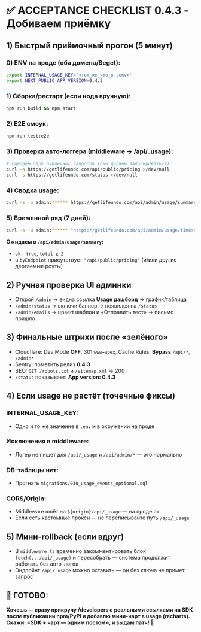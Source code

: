 # ✅ ACCEPTANCE CHECKLIST 0.4.3 - Добиваем приёмку

## **1) Быстрый приёмочный прогон (5 минут)**

### **0) ENV на проде (оба домена/Beget):**
```bash
export INTERNAL_USAGE_KEY='<тот_же_что_в .env>'
export NEXT_PUBLIC_APP_VERSION=0.4.3
```

### **1) Сборка/рестарт (если нода вручную):**
```bash
npm run build && npm start
```

### **2) E2E смоук:**
```bash
npm run test:e2e
```

### **3) Проверка авто-логгера (middleware → /api/_usage):**
```bash
# сделаем пару публичных запросов (они должны залогироваться):
curl -s https://getlifeundo.com/api/public/pricing >/dev/null
curl -s https://getlifeundo.com/status >/dev/null
```

### **4) Сводка usage:**
```bash
curl -s -u admin:****** https://getlifeundo.com/api/admin/usage/summary | jq
```

### **5) Временной ряд (7 дней):**
```bash
curl -s -u admin:****** "https://getlifeundo.com/api/admin/usage/timeseries?days=7" | jq
```

**Ожидаем в `/api/admin/usage/summary`:**
- `ok: true`, `total ≥ 2`
- в `byEndpoint` присутствует `"/api/public/pricing"` (и/или другие дергаемые роуты)

## **2) Ручная проверка UI админки**

- Открой `/admin` → видна ссылка **Usage дашборд** → график/таблица
- `/admin/status` → включи баннер → появился на `/status`
- `/admin/emails` → upsert шаблон и «Отправить тест» → письмо пришло

## **3) Финальные штрихи после «зелёного»**

- Cloudflare: Dev Mode **OFF**, 301 `www→apex`, Cache Rules: **Bypass** `/api/*`, `/admin*`
- Sentry: пометить релиз **0.4.3**
- SEO: `GET /robots.txt` и `/sitemap.xml` → 200
- `/status` показывает: **App version: 0.4.3**

## **4) Если usage не растёт (точечные фиксы)**

### **INTERNAL_USAGE_KEY:**
- Одно и то же значение в `.env` **и** в окружении на проде

### **Исключения в middleware:**
- Логер не пишет для `/api/_usage` и `/api/admin/*` — это нормально

### **DB-таблицы нет:**
- Прогнать `migrations/030_usage_events_optional.sql`

### **CORS/Origin:**
- Middleware шлёт на `${origin}/api/_usage` — на проде ок
- Если есть кастомные прокси — не переписывайте путь `/api/_usage`

## **5) Мини-rollback (если вдруг)**

- В `middleware.ts` временно закомментировать блок `fetch(.../api/_usage)` и пересобрать — система продолжит работать без авто-логов
- Эндпойнт `/api/_usage` можно оставить — он без ключа не примет запрос

## **🎯 ГОТОВО:**

**Хочешь — сразу прикручу /developers с реальными ссылками на SDK после публикации npm/PyPI и добавлю мини-чарт в usage (recharts). Скажи: «SDK + чарт — одним постом», и выдам патч! 🚀**



